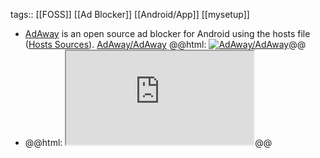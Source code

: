 tags:: [[FOSS]] [[Ad Blocker]] [[Android/App]] [[mysetup]]

- [AdAway](https://adaway.org/) is an open source ad blocker for Android using the hosts file ([Hosts Sources](https://github.com/AdAway/AdAway/wiki/HostsSources)).
  [AdAway/AdAway](https://github.com/AdAway/AdAway)
  @@html: <a href="https://github.com/AdAway/AdAway/"><img src="https://github-readme-stats-astronomer.vercel.app/api/pin/?username=AdAway&repo=AdAway&theme=tokyonight" alt="AdAway/AdAway"/></a>@@
- @@html: <iframe src="https://adaway.org/hosts.txt" class="browser-tab"></iframe>@@